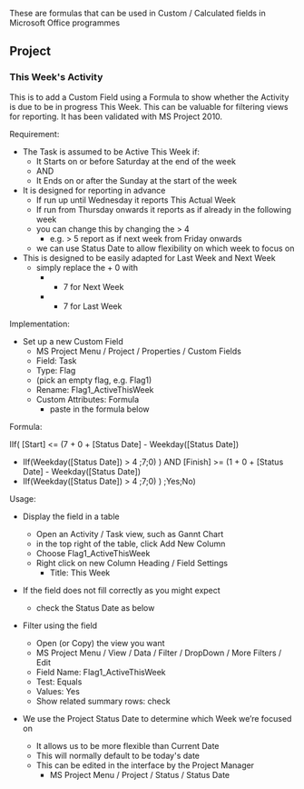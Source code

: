 
These are formulas that can be used in Custom / Calculated fields
in Microsoft Office programmes

## Project

### This Week's Activity

This is to add a Custom Field using a Formula to 
show whether the Activity is due to be in progress This Week. 
This can be valuable for filtering views for reporting. 
It has been validated with MS Project 2010. 

Requirement:

* The Task is assumed to be Active This Week if:
    * It Starts on or before Saturday at the end of the week
    * AND
    * It Ends on or after the Sunday at the start of the week
* It is designed for reporting in advance
    * If run up until Wednesday it reports This Actual Week
    * If run from Thursday onwards it reports as if already in the following week
    * you can change this by changing the  > 4
        * e.g.  > 5  report as if next week from Friday onwards
    * we can use Status Date to allow flexibility on which week to focus on 
* This is designed to be easily adapted for Last Week and Next Week 
    * simply replace the + 0 with 
        *   + 7 for Next Week
        *   - 7 for Last Week

Implementation:

* Set up a new Custom Field
    * MS Project Menu / Project / Properties / Custom Fields
    * Field: Task
    * Type: Flag
    * (pick an empty flag, e.g. Flag1)
    * Rename: Flag1_ActiveThisWeek
    * Custom Attributes: Formula
        * paste in the formula below

Formula:

IIf(
  [Start] <= (7 + 0 + [Status Date] - Weekday([Status Date]) 
  + IIf(Weekday([Status Date]) > 4 ;7;0) )
AND
  [Finish] >= (1 + 0 + [Status Date] - Weekday([Status Date]) 
  + IIf(Weekday([Status Date]) > 4 ;7;0) )
;Yes;No)


Usage: 

* Display the field in a table
    * Open an Activity / Task view, such as Gannt Chart
    * in the top right of the table, click Add New Column
    * Choose Flag1_ActiveThisWeek
    * Right click on new Column Heading / Field Settings
        * Title: This Week

* If the field does not fill correctly as you might expect
    * check the Status Date as below

* Filter using the field
    * Open (or Copy) the view you want
    * MS Project Menu / View / Data / Filter / DropDown / More Filters / Edit
    * Field Name: Flag1_ActiveThisWeek
    * Test: Equals
    * Values: Yes
	* Show related summary rows: check


* We use the Project Status Date to determine which Week we’re focused on
    * It allows us to be more flexible than Current Date
    * This will normally default to be today's date
    * This can be edited in the interface by the Project Manager
        * MS Project Menu / Project / Status / Status Date



 

 

